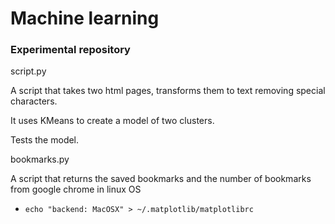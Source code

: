 # Machine learning

### Experimental repository

script.py  

A script that takes two html pages, transforms them to text removing special characters.

It uses KMeans to create a model of two clusters.

Tests the model.

bookmarks.py  

A script that returns the saved bookmarks and the number of bookmarks from google chrome in linux OS


- `echo "backend: MacOSX" > ~/.matplotlib/matplotlibrc`
